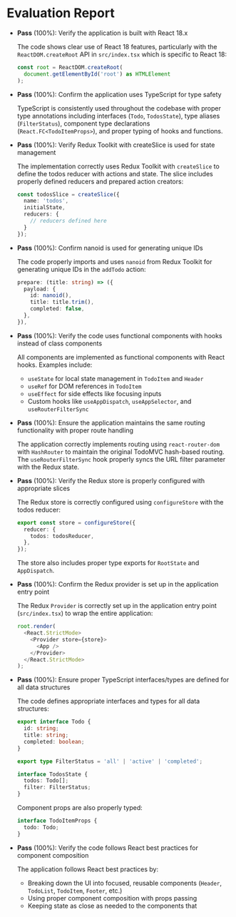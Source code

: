 # Evaluation Report

- **Pass** (100%): Verify the application is built with React 18.x
  
  The code shows clear use of React 18 features, particularly with the `ReactDOM.createRoot` API in `src/index.tsx` which is specific to React 18:
  ```typescript
  const root = ReactDOM.createRoot(
    document.getElementById('root') as HTMLElement
  );
  ```

- **Pass** (100%): Confirm the application uses TypeScript for type safety
  
  TypeScript is consistently used throughout the codebase with proper type annotations including interfaces (`Todo`, `TodosState`), type aliases (`FilterStatus`), component type declarations (`React.FC<TodoItemProps>`), and proper typing of hooks and functions.

- **Pass** (100%): Verify Redux Toolkit with createSlice is used for state management
  
  The implementation correctly uses Redux Toolkit with `createSlice` to define the todos reducer with actions and state. The slice includes properly defined reducers and prepared action creators:
  ```typescript
  const todosSlice = createSlice({
    name: 'todos',
    initialState,
    reducers: {
      // reducers defined here
    }
  });
  ```

- **Pass** (100%): Confirm nanoid is used for generating unique IDs
  
  The code properly imports and uses `nanoid` from Redux Toolkit for generating unique IDs in the `addTodo` action:
  ```typescript
  prepare: (title: string) => ({
    payload: {
      id: nanoid(),
      title: title.trim(),
      completed: false,
    },
  }),
  ```

- **Pass** (100%): Verify the code uses functional components with hooks instead of class components
  
  All components are implemented as functional components with React hooks. Examples include:
  - `useState` for local state management in `TodoItem` and `Header`
  - `useRef` for DOM references in `TodoItem`
  - `useEffect` for side effects like focusing inputs
  - Custom hooks like `useAppDispatch`, `useAppSelector`, and `useRouterFilterSync`

- **Pass** (100%): Ensure the application maintains the same routing functionality with proper route handling
  
  The application correctly implements routing using `react-router-dom` with `HashRouter` to maintain the original TodoMVC hash-based routing. The `useRouterFilterSync` hook properly syncs the URL filter parameter with the Redux state.

- **Pass** (100%): Verify the Redux store is properly configured with appropriate slices
  
  The Redux store is correctly configured using `configureStore` with the todos reducer:
  ```typescript
  export const store = configureStore({
    reducer: {
      todos: todosReducer,
    },
  });
  ```
  The store also includes proper type exports for `RootState` and `AppDispatch`.

- **Pass** (100%): Confirm the Redux provider is set up in the application entry point
  
  The Redux `Provider` is correctly set up in the application entry point (`src/index.tsx`) to wrap the entire application:
  ```typescript
  root.render(
    <React.StrictMode>
      <Provider store={store}>
        <App />
      </Provider>
    </React.StrictMode>
  );
  ```

- **Pass** (100%): Ensure proper TypeScript interfaces/types are defined for all data structures
  
  The code defines appropriate interfaces and types for all data structures:
  ```typescript
  export interface Todo {
    id: string;
    title: string;
    completed: boolean;
  }
  
  export type FilterStatus = 'all' | 'active' | 'completed';
  
  interface TodosState {
    todos: Todo[];
    filter: FilterStatus;
  }
  ```
  Component props are also properly typed:
  ```typescript
  interface TodoItemProps {
    todo: Todo;
  }
  ```

- **Pass** (100%): Verify the code follows React best practices for component composition
  
  The application follows React best practices by:
  - Breaking down the UI into focused, reusable components (`Header`, `TodoList`, `TodoItem`, `Footer`, etc.)
  - Using proper component composition with props passing
  - Keeping state as close as needed to the components that